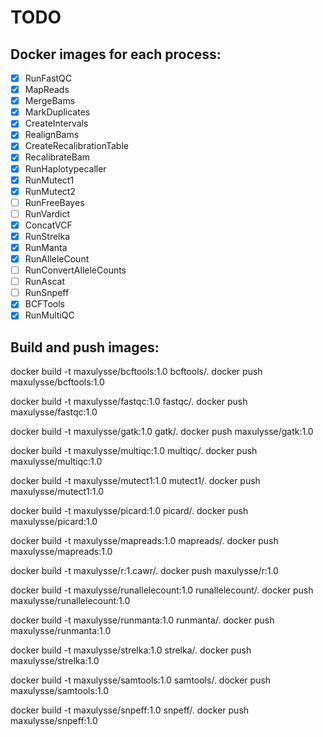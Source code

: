 # TODO

## Docker images for each process:

- [x] RunFastQC
- [x] MapReads
- [x] MergeBams
- [x] MarkDuplicates
- [x] CreateIntervals
- [x] RealignBams
- [x] CreateRecalibrationTable
- [x] RecalibrateBam
- [x] RunHaplotypecaller
- [x] RunMutect1
- [x] RunMutect2
- [ ] RunFreeBayes
- [ ] RunVardict
- [x] ConcatVCF
- [x] RunStrelka
- [x] RunManta
- [x] RunAlleleCount
- [ ] RunConvertAlleleCounts
- [ ] RunAscat
- [ ] RunSnpeff
- [x] BCFTools
- [x] RunMultiQC

## Build and push images:
docker build -t maxulysse/bcftools:1.0 bcftools/.
docker push maxulysse/bcftools:1.0

docker build -t maxulysse/fastqc:1.0 fastqc/.
docker push maxulysse/fastqc:1.0

docker build -t maxulysse/gatk:1.0 gatk/.
docker push maxulysse/gatk:1.0

docker build -t maxulysse/multiqc:1.0 multiqc/.
docker push maxulysse/multiqc:1.0

docker build -t maxulysse/mutect1:1.0 mutect1/.
docker push maxulysse/mutect1:1.0

docker build -t maxulysse/picard:1.0 picard/.
docker push maxulysse/picard:1.0

docker build -t maxulysse/mapreads:1.0 mapreads/.
docker push maxulysse/mapreads:1.0

docker build -t maxulysse/r:1.cawr/.
docker push maxulysse/r:1.0

docker build -t maxulysse/runallelecount:1.0 runallelecount/.
docker push maxulysse/runallelecount:1.0

docker build -t maxulysse/runmanta:1.0 runmanta/.
docker push maxulysse/runmanta:1.0

docker build -t maxulysse/strelka:1.0 strelka/.
docker push maxulysse/strelka:1.0

docker build -t maxulysse/samtools:1.0 samtools/.
docker push maxulysse/samtools:1.0

docker build -t maxulysse/snpeff:1.0 snpeff/.
docker push maxulysse/snpeff:1.0
